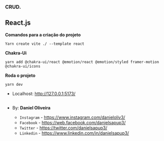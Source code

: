 ### CRUD.
## React.js

**Comandos para a criação do projeto**
```
Yarn create vite ./ --template react
```
**Chakra-Ui**
```
yarn add @chakra-ui/react @emotion/react @emotion/styled framer-motion @chakra-ui/icons
```
**Roda o projeto**
```
yarn dev
```

- Localhost: http://127.0.0.1:5173/

























##



##

- By:  **Daniel Oliveira**

  - `Instagram` - https://www.instagram.com/danieloliv3/
  - `Facebook` - https://web.facebook.com/danielsapup3/
  - `Twitter` - https://twitter.com/danielsapup3/
  - `Linkedin` - https://www.linkedin.com/in/danielsapup3/

  ##